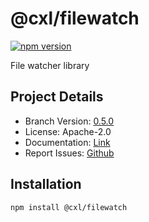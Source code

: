 # @cxl/filewatch 
	
[![npm version](https://badge.fury.io/js/%40cxl%2Ffilewatch.svg)](https://badge.fury.io/js/%40cxl%2Ffilewatch)

File watcher library

## Project Details

-   Branch Version: [0.5.0](https://npmjs.com/package/@cxl/filewatch/v/0.5.0)
-   License: Apache-2.0
-   Documentation: [Link](https://cxlio.github.io/cxl/filewatch)
-   Report Issues: [Github](https://github.com/cxlio/cxl/issues)

## Installation

	npm install @cxl/filewatch

